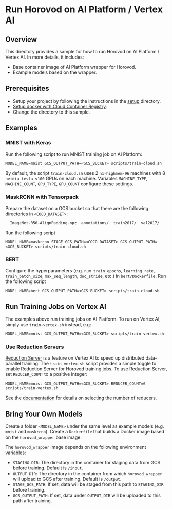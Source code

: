 # Run Horovod on AI Platform / Vertex AI

## Overview

This directory provides a sample for how to run Horovod on AI Platform / Vertex AI. In more details, it includes:

* Base container image of AI Platform wrapper for Horovod.
* Example models based on the wrapper.

## Prerequisites

* Setup your project by following the instructions in the [setup](../../setup/) directory.
* [Setup docker with Cloud Container Registry](https://cloud.google.com/container-registry/docs/pushing-and-pulling).
* Change the directory to this sample.

## Examples

### MNIST with Keras

Run the following script to run MNIST training job on AI Platform:

```
MODEL_NAME=mnist GCS_OUTPUT_PATH=<GCS_BUCKET> scripts/train-cloud.sh
```

By default, the script `train-cloud.sh` uses 2 `n1-highmem-96` machines with 8 `nvidia-tesla-v100` GPUs on each machine. Variables `MACHINE_TYPE`, `MACHINE_COUNT`, `GPU_TYPE`, `GPU_COUNT` configure these settings. 

### MaskRCNN with Tensorpack

Prepare the dataset on a GCS bucket so that there are the following directories in `<COCO_DATASET>`:

```
  ImageNet-R50-AlignPadding.npz  annotations/  train2017/  val2017/
```

Run the following script

```
MODEL_NAME=maskrcnn STAGE_GCS_PATH=<COCO_DATASET> GCS_OUTPUT_PATH=<GCS_BUCKET> scripts/train-cloud.sh
```

### BERT

Configure the hyperparameters (e.g. `num_train_epochs`, `learning_rate`, `train_batch_size`, `max_seq_length`, `doc_stride`, etc.) in `bert/Dockerfile`. Run the following script

```
MODEL_NAME=bert GCS_OUTPUT_PATH=<GCS_BUCKET> scripts/train-cloud.sh
```

## Run Training Jobs on Vertex AI

The examples above run training jobs on AI Platform. To run on Vertex AI, simply use `train-vertex.sh` instead, e.g:

```
MODEL_NAME=mnist GCS_OUTPUT_PATH=<GCS_BUCKET> scripts/train-vertex.sh
```

### Use Reduction Servers

[Reduction Server](https://cloud.google.com/blog/topics/developers-practitioners/optimize-training-performance-reduction-server-vertex-ai) is a feature on Vertex AI to speed up distributed data-parallel training. The `train-vertex.sh` script provides a simple toggle to enable
Reduction Server for Horovod training jobs. To use Reduction Server, set `REDUCER_COUNT` to a positive integer:

```
MODEL_NAME=mnist GCS_OUTPUT_PATH=<GCS_BUCKET> REDUCER_COUNT=6 scripts/train-vertex.sh
```

See the [documentation](https://cloud.google.com/vertex-ai/docs/training/distributed-training#reduce_training_time_with_reduction_server) for details on selecting the number of reducers.

## Bring Your Own Models

Create a folder `<MODEL_NAME>` under the same level as example models (e.g. `mnist` and `maskrcnn`). Create a `Dockerfile` that builds a Docker image based on the `horovod_wrapper` base image. 

The `horovod_wrapper` image depends on the following environment variables:

* `STAGING_DIR`: The directory in the container for staging data from GCS before training. Default is `/input`.
* `OUTPUT_DIR`: The directory in the container from which `horovod_wrapper` will upload to GCS after training. Default is `/output`.
* `STAGE_GCS_PATH`: If set, data will be staged from this path to `STAGING_DIR` before training.
* `GCS_OUTPUT_PATH`: If set, data under `OUTPUT_DIR` will be uploaded to this path after training. 
